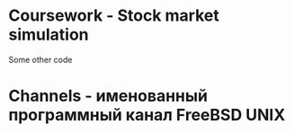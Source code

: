 # Coursework - Stock market simulation

Some other code

# Channels - именованный программный канал FreeBSD UNIX 
